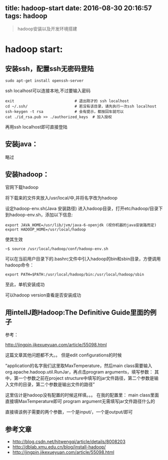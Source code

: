 title: hadoop-start
date: 2016-08-30 20:16:57
tags: hadoop
---
>hadoop安装以及开发环境搭建
<!--more-->

# hadoop start:

## 安装ssh，配置ssh无密码登陆
```
sudo apt-get install openssh-server
```

ssh localhost可以连接本地,不过要输入密码
```
exit                           # 退出刚才的 ssh localhost
cd ~/.ssh/                     # 若没有该目录，请先执行一次ssh localhost
ssh-keygen -t rsa              # 会有提示，都按回车就可以
cat ./id_rsa.pub >> ./authorized_keys  # 加入授权
```
再用ssh localhost即可直接登陆

## 安装java：
略过

## 安装hadoop：

官网下载hadoop

将下载来的文件夹放入/usr/local/中,并将名字改为hadoop

设定hadoop-env.sh(Java 安装路径)
进入hadoop目录，打开etc/hadoop/目录下到hadoop-env.sh，添加以下信息:
```
export JAVA_HOME=/usr/lib/jvm/java-6-openjdk (视你机器的java安装路而定)
export HADOOP_HOME=/usr/local/hadoop

```
使其生效
```
~$ source /usr/local/hadoop/conf/hadoop-env.sh
```
可以在当前用户目录下的.bashrc文件中引入hadoop的bin和sbin目录，方便调用hadoop命令：
```
export PATH=$PATH:/usr/local/hadoop/bin:/usr/local/hadoop/sbin
```



至此，单机安装成功

可以hadoop version查看是否安装成功

## 用intellJ跑Hadoop:The Definitive Guide里面的例子

参考：

http://jingpin.jikexueyuan.com/article/55098.html

这篇文章其他问题都不大。。
但是edit configurations的时候


“application的名字我们这里取MaxTemperature，然后main class需要输入org.apache.hadoop.util.RunJar，再点击program arguments，填写参数：
其中，第一个参数之前在project structure中填写的jar文件路径，第二个参数是输入文件的目录，第二个参数是输出文件的路径”

这里估计是hadoop没有配置的时候这样填。。。
在我的配置里：
main class里面直接填MaxTemperature即可
program argument无需填写jar文件路径什么的

直接填该例子需要的两个参数，一个是input/，一个是output/即可

## 参考文章

* http://blog.csdn.net/hitwengqi/article/details/8008203
* http://dblab.xmu.edu.cn/blog/install-hadoop/
* http://jingpin.jikexueyuan.com/article/55098.html
